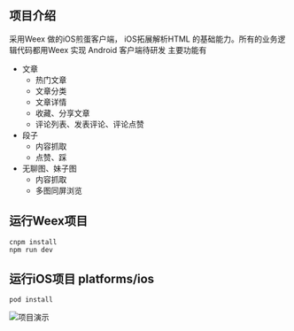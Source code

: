 ## 项目介绍
采用Weex 做的iOS煎蛋客户端，
iOS拓展解析HTML 的基础能力。所有的业务逻辑代码都用Weex 实现
Android 客户端待研发
主要功能有
  - 文章
    - 热门文章
    - 文章分类
    - 文章详情
    - 收藏、分享文章
    - 评论列表、发表评论、评论点赞
  - 段子
    - 内容抓取
    - 点赞、踩
  - 无聊图、妹子图
    - 内容抓取
    - 多图同屏浏览

## 运行Weex项目

```
cnpm install
npm run dev
```

## 运行iOS项目 platforms/ios

```
pod install
```

![项目演示](http://i2.muimg.com/588926/68762976de9614db.gif)

